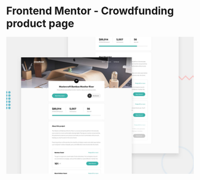 # Frontend Mentor - Crowdfunding product page

![Design preview for the Crowdfunding product page coding challenge](./design/desktop-preview.jpg)

